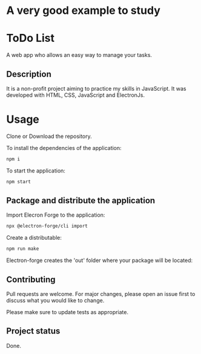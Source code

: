 # A very good example to study
# ToDo List
A web app who allows an easy way to manage your tasks. <br>
## Description
It is a non-profit project aiming to practice my skills in JavaScript. It was developed with HTML, CSS, JavaScript and ElectronJs. 

# Usage
Clone or Download the repository. <br>

To install the dependencies of the application:
```bash
npm i
```
To start the application:
```bash
npm start
```

## Package and distribute the application

Import Elecron Forge to the application:
```bash
npx @electron-forge/cli import
```

Create a distributable:
```bash
npm run make
```

Electron-forge creates the 'out' folder where your package will be located:

## Contributing
Pull requests are welcome. For major changes, please open an issue first to discuss what you would like to change.

Please make sure to update tests as appropriate.
## Project status
Done.

